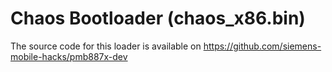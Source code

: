 # Chaos Bootloader (chaos_x86.bin)
The source code for this loader is available on https://github.com/siemens-mobile-hacks/pmb887x-dev

